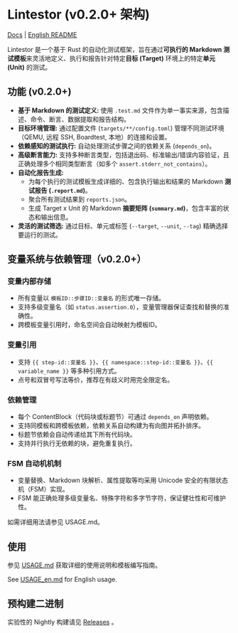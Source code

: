 # Lintestor (v0.2.0+ 架构)

[Docs](https://255doesnotexist.github.io/lintestor/) | [English README](README_en.md)

Lintestor 是一个基于 Rust 的自动化测试框架，旨在通过**可执行的 Markdown 测试模板**来灵活地定义、执行和报告针对特定**目标 (Target)** 环境上的特定**单元 (Unit)** 的测试。

## 功能 (v0.2.0+)

*   **基于 Markdown 的测试定义:** 使用 `.test.md` 文件作为单一事实来源，包含描述、命令、断言、数据提取和报告结构。
*   **目标环境管理:** 通过配置文件 (`targets/**/config.toml`) 管理不同测试环境（QEMU, 远程 SSH, Boardtest, 本地）的连接和设置。
*   **依赖感知的测试执行:** 自动处理测试步骤之间的依赖关系 (`depends_on`)。
*   **高级断言能力:** 支持多种断言类型，包括退出码、标准输出/错误内容验证，且正确处理多个相同类型断言（如多个 `assert.stderr_not_contains`）。
*   **自动化报告生成:**
    *   为每个执行的测试模板生成详细的、包含执行输出和结果的 Markdown **测试报告 (`.report.md`)**。
    *   聚合所有测试结果到 `reports.json`。
    *   生成 Target x Unit 的 Markdown **摘要矩阵 (`summary.md`)**，包含丰富的状态和输出信息。
*   **灵活的测试筛选:** 通过目标、单元或标签 (`--target`, `--unit`, `--tag`) 精确选择要运行的测试。

## 变量系统与依赖管理（v0.2.0+）

### 变量内部存储
- 所有变量以 `模板ID::步骤ID::变量名` 的形式唯一存储。
- 支持多级变量名（如 `status.assertion.0`），变量管理器保证查找和替换的准确性。
- 跨模板变量引用时，命名空间会自动映射为模板ID。

### 变量引用
- 支持 `{{ step-id::变量名 }}`、`{{ namespace::step-id::变量名 }}`、`{{ variable_name }}` 等多种引用方式。
- 点号和双冒号写法等价，推荐在有歧义时用完全限定名。

### 依赖管理
- 每个 ContentBlock（代码块或标题节）可通过 `depends_on` 声明依赖。
- 支持同模板和跨模板依赖，依赖关系自动构建为有向图并拓扑排序。
- 标题节依赖会自动传递给其下所有代码块。
- 支持并行执行无依赖的块，避免重复执行。

### FSM 自动机机制
- 变量替换、Markdown 块解析、属性提取等均采用 Unicode 安全的有限状态机（FSM）实现。
- FSM 能正确处理多级变量名、特殊字符和多字节字符，保证健壮性和可维护性。

如需详细用法请参见 USAGE.md。

## 使用

参见 [USAGE.md](USAGE.md) 获取详细的使用说明和模板编写指南。

See [USAGE_en.md](USAGE_en.md) for English usage.

## 预构建二进制
实验性的 Nightly 构建请见 [Releases](https://github.com/255doesnotexist/lintestor/releases) 。